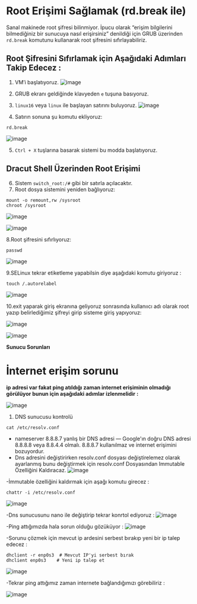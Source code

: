 # Root Erişimi Sağlamak (rd.break ile)

Sanal makinede root şifresi bilinmiyor. İpucu olarak “erişim bilgilerini bilmediğiniz bir sunucuya nasıl erişirsiniz” denildiği için GRUB üzerinden `rd.break` komutunu kullanarak root şifresini sıfırlayabiliriz.

## Root Şifresini Sıfırlamak için Aşağıdaki  Adımları Takip Edecez : 

1. VM’i başlatıyoruz.
![image](https://github.com/user-attachments/assets/fffe6e73-6765-4361-a78c-362c09fb5073)

3. GRUB ekranı geldiğinde klavyeden `e` tuşuna basıyoruz.
5. `linux16` veya `linux` ile başlayan satırını buluyoruz.
![image](https://github.com/user-attachments/assets/f48ddeb8-b427-4c59-8c46-11cf0a5fde17)

7. Satırın sonuna şu komutu ekliyoruz:

``` 
rd.break
```
![image](https://github.com/user-attachments/assets/13e54ba3-f5bb-4378-bc59-a5bd08f49a8e)

5. `Ctrl + X` tuşlarına basarak sistemi bu modda başlatıyoruz.

## Dracut Shell Üzerinden Root Erişimi

6. Sistem `switch_root:/#` gibi bir satırla açılacaktır.
7. Root dosya sistemini yeniden bağlıyoruz:
```
mount -o remount,rw /sysroot
chroot /sysroot
```
![image](https://github.com/user-attachments/assets/b2adec0b-1f33-4b31-986a-7e1398c8dd89)

![image](https://github.com/user-attachments/assets/dd85fa16-59d5-4c03-a820-75bce2d6dfc6)

8.Root şifresini sıfırlıyoruz:

```
passwd
```
![image](https://github.com/user-attachments/assets/6bfb995b-b484-45fa-aacd-0ccf83a0a8df)

9.SELinux tekrar etiketleme yapabilsin diye aşağıdaki komutu giriyoruz :

```
touch /.autorelabel

```

![image](https://github.com/user-attachments/assets/d576c063-55e6-4031-9f39-3597eaa4f22a)

10.exit yaparak giriş ekranına geliyoruz sonrasında kullanııcı adı olarak root yazıp belirlediğimiz şifreyi girip sisteme giriş yapıyoruz:

![image](https://github.com/user-attachments/assets/bd194adb-ec03-4df0-9b51-f1bbc40e7696)

![image](https://github.com/user-attachments/assets/46d11ac0-f2af-4bfa-aa2a-d6e10e0b4d01)


**Sunucu Sorunları** 

# İnternet erişim sorunu
**ip adresi var fakat ping atıldığı zaman internet erişiminin olmadığı görülüyor bunun için aşağıdaki adımlar izlenmelidir :** 

![image](https://github.com/user-attachments/assets/a89f2bdf-1f4d-4387-92e6-2756ca6546fb)

1. DNS sunucusu kontrolü
```
cat /etc/resolv.conf
```
- nameserver 8.8.8.7 yanlış bir DNS adresi — Google'ın doğru DNS adresi 8.8.8.8 veya 8.8.4.4 olmalı. 8.8.8.7 kullanılmaz ve internet erişimini bozuyordur.
- Dns adresini değiştirirken resolv.conf dosyası değiştirelemez olarak ayarlanmış bunu değiştirmek için resolv.conf Dosyasından Immutable Özelliğini Kaldıracaz.
![image](https://github.com/user-attachments/assets/079bfba7-0d4e-4623-a7a4-dc43987d165c)

-İmmutable özelliğini kaldırmak için aşağı komutu girecez :
```
chattr -i /etc/resolv.conf

```
![image](https://github.com/user-attachments/assets/69996b5f-2cac-4e62-8926-0c6fd6e403ae)

-Dns sunucusunu nano ile değiştirip  tekrar konrtol ediyoruz :
![image](https://github.com/user-attachments/assets/84e5b546-b073-4f2d-b6cb-aac15e176a4b)

-Ping attığımızda hala sorun olduğu gözüküyor :
![image](https://github.com/user-attachments/assets/072f0c03-1d92-4269-b61e-0e5224c02554)

-Sorunu çözmek için mevcut ip ardesini serbest bırakıp yeni bir ip talep edecez :
```
dhclient -r enp0s3  # Mevcut IP'yi serbest bırak
dhclient enp0s3    # Yeni ip talep et
```
![image](https://github.com/user-attachments/assets/851e9123-5898-4cf7-94d6-4bdce31234fc)

-Tekrar ping attığımız zaman internete bağlandığımızı görebiliriz :

![image](https://github.com/user-attachments/assets/84328b7c-a351-4489-ac25-89caf761ab29)




